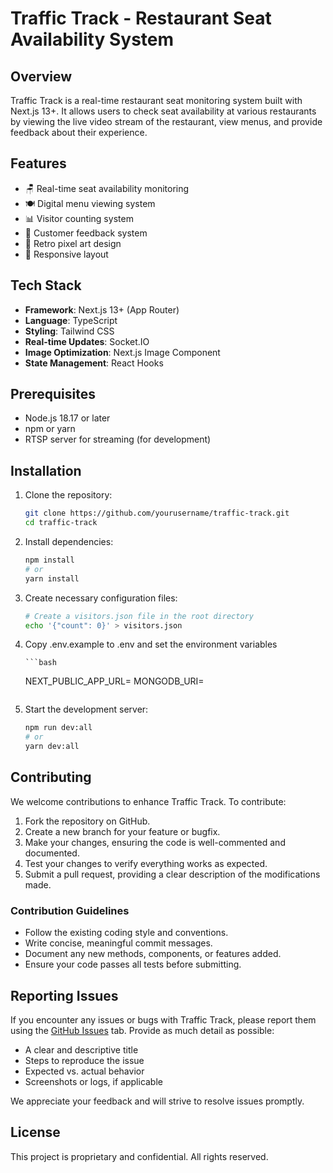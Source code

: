 # Traffic Track - Restaurant Seat Availability System

## Overview

Traffic Track is a real-time restaurant seat monitoring system built with Next.js 13+. It allows users to check seat availability at various restaurants by viewing the live video stream of the restaurant, view menus, and provide feedback about their experience.

## Features

-   🪑 Real-time seat availability monitoring
-   🍽️ Digital menu viewing system
-   📊 Visitor counting system
-   💬 Customer feedback system
-   🎨 Retro pixel art design
-   📱 Responsive layout

## Tech Stack

-   **Framework**: Next.js 13+ (App Router)
-   **Language**: TypeScript
-   **Styling**: Tailwind CSS
-   **Real-time Updates**: Socket.IO
-   **Image Optimization**: Next.js Image Component
-   **State Management**: React Hooks

## Prerequisites

-   Node.js 18.17 or later
-   npm or yarn
-   RTSP server for streaming (for development)

## Installation

1.  Clone the repository:

    ```bash
    git clone https://github.com/yourusername/traffic-track.git
    cd traffic-track
    ```

2.  Install dependencies:

    ```bash
    npm install
    # or
    yarn install
    ```

3.  Create necessary configuration files:

    ```bash
    # Create a visitors.json file in the root directory
    echo '{"count": 0}' > visitors.json
    ```

4.  Copy .env.example to .env and set the environment variables

        ```bash

    NEXT_PUBLIC_APP_URL=
    MONGODB_URI=

    ```

    ```

5.  Start the development server:

    ```bash
    npm run dev:all
    # or
    yarn dev:all
    ```

## Contributing

We welcome contributions to enhance Traffic Track. To contribute:

1. Fork the repository on GitHub.
2. Create a new branch for your feature or bugfix.
3. Make your changes, ensuring the code is well-commented and documented.
4. Test your changes to verify everything works as expected.
5. Submit a pull request, providing a clear description of the modifications made.

### Contribution Guidelines

-   Follow the existing coding style and conventions.
-   Write concise, meaningful commit messages.
-   Document any new methods, components, or features added.
-   Ensure your code passes all tests before submitting.

## Reporting Issues

If you encounter any issues or bugs with Traffic Track, please report them using the [GitHub Issues](https://github.com/cuonglamphu/traffic-track/issues) tab. Provide as much detail as possible:

-   A clear and descriptive title
-   Steps to reproduce the issue
-   Expected vs. actual behavior
-   Screenshots or logs, if applicable

We appreciate your feedback and will strive to resolve issues promptly.

## License

This project is proprietary and confidential. All rights reserved.
